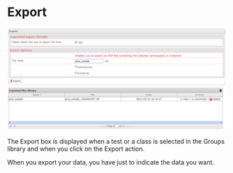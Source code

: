 <!--
parent: 'Manage Groups'
created_at: '2012-04-12 18:30:54'
updated_at: '2013-03-13 14:01:28'
authors:
    - 'Jérôme Bogaerts'
contributors:
    - 'Sophie Doublet'
tags:
    - 'Manage Groups'
-->

Export
======

![](../resources/groups-export.png)

The Export box is displayed when a test or a class is selected in the Groups library and when you click on the Export action.

When you export your data, you have just to indicate the data you want.


